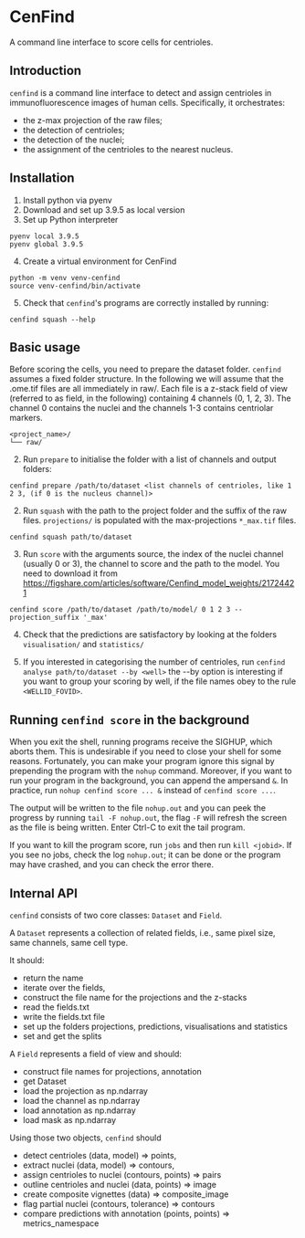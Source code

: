 # CenFind

A command line interface to score cells for centrioles.

## Introduction

`cenfind` is a command line interface to detect and assign centrioles in immunofluorescence images of human cells. Specifically, it orchestrates:

- the z-max projection of the raw files;
- the detection of centrioles;
- the detection of the nuclei;
- the assignment of the centrioles to the nearest nucleus.

## Installation
1. Install python via pyenv
2. Download and set up 3.9.5 as local version
3. Set up Python interpreter
```shell
pyenv local 3.9.5
pyenv global 3.9.5
```
4. Create a virtual environment for CenFind
```shell
python -m venv venv-cenfind
source venv-cenfind/bin/activate
```

5. Check that `cenfind`'s programs are correctly installed by running:

```shell
cenfind squash --help
```

## Basic usage
Before scoring the cells, you need to prepare the dataset folder. 
`cenfind` assumes a fixed folder structure. 
In the following we will assume that the .ome.tif files are all immediately in raw/. 
Each file is a z-stack field of view (referred to as field, in the following) containing 4 channels (0, 1, 2, 3). The channel 0 contains the nuclei and the channels 1-3 contains centriolar markers.

```text
<project_name>/
└── raw/
```
2. Run `prepare` to initialise the folder with a list of channels and output folders:
```shell
cenfind prepare /path/to/dataset <list channels of centrioles, like 1 2 3, (if 0 is the nucleus channel)>
```

2. Run `squash` with the path to the project folder and the suffix of the raw files. `projections/` is populated with the max-projections `*_max.tif` files.
```shell
cenfind squash path/to/dataset
```

3. Run `score` with the arguments source, the index of the nuclei channel (usually 0 or 3), the channel to score and the path to the model. You need to download it from https://figshare.com/articles/software/Cenfind_model_weights/21724421
```shell
cenfind score /path/to/dataset /path/to/model/ 0 1 2 3 --projection_suffix '_max'
```

4. Check that the predictions are satisfactory by looking at the folders `visualisation/` and `statistics/`

5. If you interested in categorising the number of centrioles, run `cenfind analyse path/to/dataset --by <well>` the --by option is interesting if you want to group your scoring by well, if the file names obey to the rule `<WELLID_FOVID>`.

## Running `cenfind score` in the background

When you exit the shell, running programs receive the SIGHUP, which aborts them. This is undesirable if you need to close your shell for some reasons. Fortunately, you can make your program ignore this signal by prepending the program with the `nohup` command. Moreover, if you want to run your program in the background, you can append the ampersand `&`. In practice, run `nohup cenfind score ... &` instead of `cenfind score ...`.

The output will be written to the file `nohup.out` and you can peek the progress by running `tail -F nohup.out`, the flag `-F` will refresh the screen as the file is being written. Enter Ctrl-C to exit the tail program.

If you want to kill the program score, run  `jobs` and then run `kill <jobid>`. If you see no jobs, check the log `nohup.out`; it can be done or the program may have crashed, and you can check the error there.


## Internal API

`cenfind` consists of two core classes: `Dataset` and `Field`.

A `Dataset` represents a collection of related fields, i.e., same pixel size, same channels, same cell type.

It should:
- return the name
- iterate over the fields,
- construct the file name for the projections and the z-stacks
- read the fields.txt
- write the fields.txt file
- set up the folders projections, predictions, visualisations and statistics
- set and get the splits

A `Field` represents a field of view and should:

- construct file names for projections, annotation
- get Dataset
- load the projection as np.ndarray
- load the channel as np.ndarray
- load annotation as np.ndarray
- load mask as np.ndarray

Using those two objects, `cenfind` should

- detect centrioles (data, model) => points,
- extract nuclei (data, model) => contours,
- assign centrioles to nuclei (contours, points) => pairs
- outline centrioles and nuclei (data, points) => image
- create composite vignettes (data) => composite_image
- flag partial nuclei (contours, tolerance) => contours
- compare predictions with annotation (points, points) => metrics_namespace
